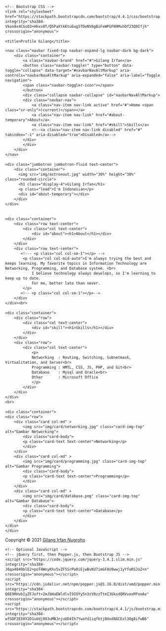 <!doctype html>
<html lang="en">
  <head>
    <!-- Required meta tags -->
    <meta charset="utf-8">
    <meta name="viewport" content="width=device-width, initial-scale=1, shrink-to-fit=no">

    <!-- Bootstrap CSS -->
    <link rel="stylesheet" href="https://stackpath.bootstrapcdn.com/bootstrap/4.4.1/css/bootstrap.min.css" integrity="sha384-Vkoo8x4CGsO3+Hhxv8T/Q5PaXtkKtu6ug5TOeNV6gBiFeWPGFN9MuhOf23Q9Ifjh" crossorigin="anonymous">

    <title>Profile Gilang</title>
  </head>
  <body>
    
    <nav class="navbar fixed-top navbar-expand-lg navbar-dark bg-dark">
        <div class="container">
            <a class="navbar-brand" href="#">Gilang Irfan</a>
            <button class="navbar-toggler" type="button" data-toggle="collapse" data-target="#navbarNavAltMarkup" aria-controls="navbarNavAltMarkup" aria-expanded="false" aria-label="Toggle navigation">
            <span class="navbar-toggler-icon"></span>
            </button>
            <div class="collapse navbar-collapse" id="navbarNavAltMarkup">
            <div class="navbar-nav">
                <a class="nav-item nav-link active" href="#">Home <span class="sr-only">(current)</span></a>
                <a class="nav-item nav-link" href="#about-temporary">About</a>
                <a class="nav-item nav-link" href="#skill">Skills</a>
                <!--<a class="nav-item nav-link disabled" href="#" tabindex="-1" aria-disabled="true">Disabled</a>-->
            </div>
            </div>
        </div>
    </nav>
    
    <div class="jumbotron jumbotron-fluid text-center">
        <div class="container">
          <img src="img/astronout.jpg" width="30%" height="30%" class="rounded-circle">
          <h1 class="display-4">Gilang Irfan</h1>
          <p class="lead">I'm Indonesian</p>
          <div id="about-temporary"></div>
        </div>
    </div>

   
    <div class="container">
        <div class="row text-center">
            <div class="col text-center">
                <div id="about"><h1>About</h1></div>
            </div>
        </div>
        <div class="row text-center">
           <!--- <p class="col col-sm-1"></p> -->
            <p class="col col-mid-auto">I'm always trying the best and keeps learning. My favorite topics in Information Technology are Networking, Programming, and Database system. <br>
                I believe technology always develops, so I'm learning to keep up to date.                 
                For me, better late than never.
            </p>
           <!-- <p class="col col-sm-1"></p>--> 
        </div>
    </div><br>

    <div class="container">
        <div class="row">
            <div class="col text-center">
                <div id="skill"><h1>Skills</h1></div>
            </div>
        </div>
        <div class="row">
            <div class="col text-center">
                <p>
                Networking  : Routing, Switching, Subnetmask, Virtualitation, and Server<br>
                Programming : HMTL, CSS, JS, PHP, and Git<br>
                Database    : Mysql and Oracle<br>
                Other       : Microsoft Office
                </p>
            </div>
        </div>
    </div>
    <br>

    <div class="container">
    <div class="row">
        <div class="card col-md" >
            <img src="img/card/networking.jpg" class="card-img-top" alt="Gambar Networking">
            <div class="card-body">
            <p class="card-text text-center">Networking</p>
            </div>
        </div>
        <div class="card col-md" >
            <img src="img/card/programming.jpg" class="card-img-top" alt="Gambar Programming">
            <div class="card-body">
            <p class="card-text text-center">Programming</p>
            </div>
        </div>
        <div class="card col-md" >
            <img src="img/card/database.png" class="card-img-top" alt="Gambar Database">
            <div class="card-body">
            <p class="card-text text-center">Database</p>
            </div>
        </div>
    </div>
    </div>

<footer class="bg-dark text-center text-lg-start mt-3 p-1">
  <!-- Grid container -->
  <div class="container">
        
  <!-- Copyright -->
  <div class="text-center p-1 text-light">
    Copyright © 2021
    <a class="text-light" href="https://www.linkedin.com/in/gilang-irfan-nugroho/">Gilang Irfan Nugroho</a>
  </div>
  <!-- Copyright -->
</footer>




    <!-- Optional JavaScript -->
    <!-- jQuery first, then Popper.js, then Bootstrap JS -->
    <script src="https://code.jquery.com/jquery-3.4.1.slim.min.js" integrity="sha384-J6qa4849blE2+poT4WnyKhv5vZF5SrPo0iEjwBvKU7imGFAV0wwj1yYfoRSJoZ+n" crossorigin="anonymous"></script>
    <script src="https://cdn.jsdelivr.net/npm/popper.js@1.16.0/dist/umd/popper.min.js" integrity="sha384-Q6E9RHvbIyZFJoft+2mJbHaEWldlvI9IOYy5n3zV9zzTtmI3UksdQRVvoxMfooAo" crossorigin="anonymous"></script>
    <script src="https://stackpath.bootstrapcdn.com/bootstrap/4.4.1/js/bootstrap.min.js" integrity="sha384-wfSDF2E50Y2D1uUdj0O3uMBJnjuUD4Ih7YwaYd1iqfktj0Uod8GCExl3Og8ifwB6" crossorigin="anonymous"></script>
  </body>
</html>
